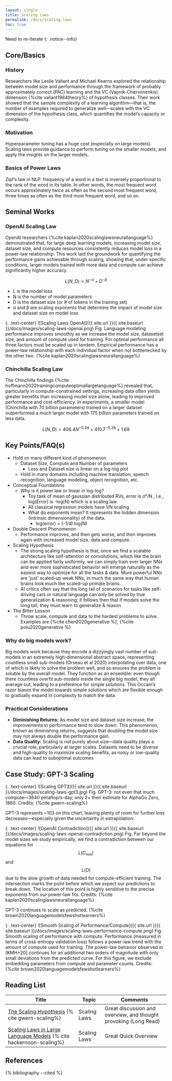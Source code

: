 ```yaml
---
layout: single
title: Scaling Laws
permalink: /docs/scaling-laws
toc: true
---
```


Need to re-iterate
{: .notice--info}

## Core/Basics

### History
Researchers like Leslie Valiant and Michael Kearns explored the relationship between model size and performance through the framework of probably approximately correct (PAC) learning and the VC (Vapnik-Chervonenkis) dimension {%cite valiant1984theory%} of hypothesis classes. Their work showed that the sample complexity of a learning algorithm—that is, the number of examples required to generalize well—scales with the VC dimension of the hypothesis class, which quantifies the model’s capacity or complexity. 

### Motivation
Hyperparameter tuning has a huge cost (especially on large models). Scaling laws provide guidance to perform tuning on the smaller models, and apply the insights on the larger models. 

### Basics of Power Laws
Zipf’s law in NLP: frequency of a word in a text is inversely proportional to the rank of the word in its table. In other words, the most frequent word occurs approximately twice as often as the second most frequent word, three times as often as the third most frequent word, and so on.

## Seminal Works

### OpenAI Scaling Law

OpenAI researchers {%cite kaplan2020scalinglawsneurallanguage%} demonstrated that, for large deep learning models, increasing model size, dataset size, and compute resources consistently reduces model loss in a power-law relationship.  This work laid the groundwork for quantifying the performance gains achievable through scaling, showing that, under specific conditions, larger models trained with more data and compute can achieve significantly higher accuracy.

$$L(N, D) \propto N^{-α} + D^{-β}$$

* L is the model loss  
* N is the number of model parameters  
* D is the dataset size (or \# of tokens in the training set)  
* α and β are scaling exponents that determine the impact of model size and dataset size on model loss

{: .text-center}
![Scaling Laws OpenAI]({{ site.url }}{{ site.baseurl }}/docs/images/scaling-laws-openai.png)
Fig. Language modeling performance improves smoothly as we increase the model size, datasetset
size, and amount of compute used for training. For optimal performance all three factors must be scaled
up in tandem. Empirical performance has a power-law relationship with each individual factor when not
bottlenecked by the other two. {%cite kaplan2020scalinglawsneurallanguage%} 

### Chinchilla Scaling Law

The Chinchilla findings {%cite hoffmann2022trainingcomputeoptimallargelanguage%} revealed that, particularly in compute-constrained settings, increasing data often yields greater benefits than increasing model size alone, leading to improved performance and cost-efficiency. In experiments, a smaller model (Chinchilla with 70 billion parameters) trained on a larger dataset outperformed a much larger model with 175 billion parameters trained on less data. 

$$L(N, D) = 406.4N^{-0.34} +  410.7^{-0.28} + 1.69$$

## Key Points/FAQ(s)

* Hold on many different kind of phenomenon  
  * Dataset Size, Compute and Number of parameters  
    * Loss and Dataset size is linear on a log-log plot  
  * Hold in many domains including machine translation, speech recognition, language modeling, object recognition, etc. 	  
* Conceptual Foundations  
  * Why is it power law or linear in log-log?  
    * Toy task of mean of gaussian distributed RVs, error is σ²/N , i.e., log(Error) is \-log(N) which is a scaling law.  
    * All classical regression models have 1/N scaling.   
    * What do exponents mean? It represents the hidden dimension (intrinsic dimensionality) of the data.  
      * log(error) \= (-1/d) log(N)  
* Double Descent Phenomenon  
  * Performance improves, and then gets worse, and then improves again with increased model size, data and compute.   
* Scaling Hypothesis  
  * The strong scaling hypothesis is that, once we find a scalable architecture like self-attention or convolutions, which like the brain can be applied fairly uniformly, we can simply train ever larger NNs and ever more sophisticated behavior will emerge naturally as the easiest way to optimize for all the tasks & data. More powerful NNs are ‘just’ scaled-up weak NNs, in much the same way that human brains look much like scaled-up primate brains.  
  * AI critics often say that the long tail of scenarios for tasks like self-driving cars or natural language can only be solved by true generalization & reasoning; it follows then that if models solve the long tail, they must learn to generalize & reason  
* The Bitter Lesson   
  * Throw scale, compute and data to the hardest problems to solve. Examples are {%cite chen2020generative %}, {%cite polu2020generative %}

### Why do big models work?
Big models work because they encode a dizzyingly vast number of sub-models in an extremely high-dimensional abstract space, representing countless small sub-models (Orseau et al 2020) interpolating over data, one of which is likely to solve the problem well, and so ensures the problem is soluble by the overall model. They function as an ensemble: even though there countless overfit sub-models inside the single big model, they all average out, leading to a preference for simple solutions. This Occam’s razor biases the model towards simple solutions which are flexible enough to gradually expand in complexity to match the data.

### Practical Considerations

* **Diminishing Returns:** As model size and dataset size increase, the improvements in performance tend to slow down. This phenomenon, known as diminishing returns, suggests that doubling the model size may not always double the performance gain.  
* **Data Quality:** Scaling is not purely about size—data quality plays a crucial role, particularly at larger scales. Datasets need to be diverse and high-quality to maximize scaling benefits, as noisy or low-quality data can lead to suboptimal outcomes


## Case Study: GPT-3 Scaling

{: .text-center}
![Scaling GPT3]({{ site.url }}{{ site.baseurl }}/docs/images/scaling-laws-gpt3.jpg)
Fig. GPT-3: not even that much compute—3640 petaflop/s-day, only 2× their estimate for AlphaGo Zero, 1860. Credits: {%cite gwern-scaling%} 

GPT-3 represents ~103 on this chart, leaving plenty of room for further loss decreases—especially given the uncertainty in extrapolation:

{: .text-center}
![OpenAI Contradiction]({{ site.url }}{{ site.baseurl }}/docs/images/scaling-laws-openai-contradiction.png)
Fig. Far beyond the model sizes we study empirically, we find a contradiction between our equations
for $$L(C_{min})$$ and $$L(D)$$ due to the slow growth of data needed for compute-efficient training. The intersection
marks the point before which we expect our predictions to break down. The location of this point is highly
sensitive to the precise exponents from our power-law fits. Credits: {%cite kaplan2020scalinglawsneurallanguage%} 

GPT-3 continues to scale as predicted. {%cite brown2020languagemodelsfewshotlearners%} 
 

{: .text-center}
![Smooth Scaling of Performance/Compute]({{ site.url }}{{ site.baseurl }}/docs/images/scaling-laws-performance-compute.png)
Fig. Smooth scaling of performance with compute. Performance (measured in terms of cross-entropy
validation loss) follows a power-law trend with the amount of compute used for training. The power-law behavior
observed in [KMH+20] continues for an additional two orders of magnitude with only small deviations from the
predicted curve. For this figure, we exclude embedding parameters from compute and parameter counts. Credits: {%cite brown2020languagemodelsfewshotlearners%} 



## Reading List


| Title                                          |  Topic       |   Comments                                                   |
| --------------------------------------------   | ------------ | ------------------------------------------------------------ |
| [The Scaling Hypothesis](https://gwern.net/scaling-hypothesis) {% cite gwern-scaling%}| Scaling Laws | Great discussion and overview, and thought provoking (Long Read)
| [Scaling Laws in Large Language Models](https://hackernoon.com/scaling-laws-in-large-language-models) {% cite hackernoon-scaling%}| Scaling Laws | Great Quick Overview

## References


{% bibliography --cited %}


